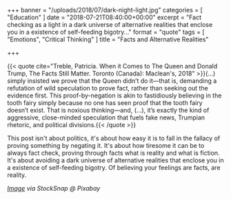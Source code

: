 +++
banner = "/uploads/2018/07/dark-night-light.jpg"
categories = [ "Education" ]
date = "2018-07-21T08:40:00+00:00"
excerpt = "Fact checking as a light in a dark universe of alternative realities that enclose you in a existence of self-feeding bigotry..."
format = "quote"
tags = [ "Emotions", "Critical Thinking" ]
title = "Facts and Alternative Realities"

+++

{{< quote cite="Treble, Patricia. When it Comes to The Queen and Donald Trump, The Facts Still Matter. Toronto (Canada): Maclean's, 2018" >}}(...) simply insisted we prove that the Queen didn’t do it—that is, demanding a refutation of wild speculation to prove fact, rather than seeking out the evidence first. This proof-by-negation is akin to fastidiously believing in the tooth fairy simply because no one has seen proof that the tooth fairy doesn’t exist. That is noxious thinking—and, (...), it’s exactly the kind of aggressive, close-minded speculation that fuels fake news, Trumpian rhetoric, and political divisions.{{< /quote >}}

This post isn't about politics, it's about how easy it is to fall in the fallacy of proving something by negating it. It's about how tiresome it can be to always fact check, proving through facts what is reality and what is fiction. It's about avoiding a dark universe of alternative realities that enclose you in a existence of self-feeding bigotry. Of believing your feelings are facts, are reality.

*[Image][1] via StockSnap @ Pixabay*

[1]: https://pixabay.com/en/users/StockSnap-894430/ "Featured Image"
